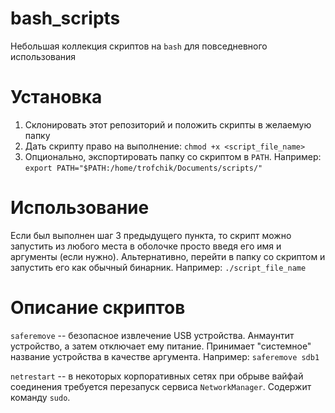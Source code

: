 # bash_scripts
Небольшая коллекция скриптов на `bash` для повседневного использования

# Установка
1. Склонировать этот репозиторий и положить скрипты в желаемую папку
2. Дать скрипту право на выполнение:
   `chmod +x <script_file_name>`
3. Опционально, экспортировать папку со скриптом в `PATH`. 
   Например: `export PATH="$PATH:/home/trofchik/Documents/scripts/"`
   
# Использование 
Если был выполнен шаг 3 предыдущего пункта, то скрипт можно запустить из любого места в оболочке просто введя его имя и аргументы (если нужно).
Альтернативно, перейти в папку со скриптом и запустить его как обычный бинарник. 
Например: `./script_file_name`

# Описание скриптов
`saferemove` -- безопасное извлечение USB устройства. Анмаунтит устройство, а затем отключает ему питание. Принимает "системное" название устройства в качестве аргумента. 
Например: `saferemove sdb1`

`netrestart` -- в некоторых корпоративных сетях при обрыве вайфай соединения требуется перезапуск сервиса `NetworkManager`. Содержит команду `sudo`. 
